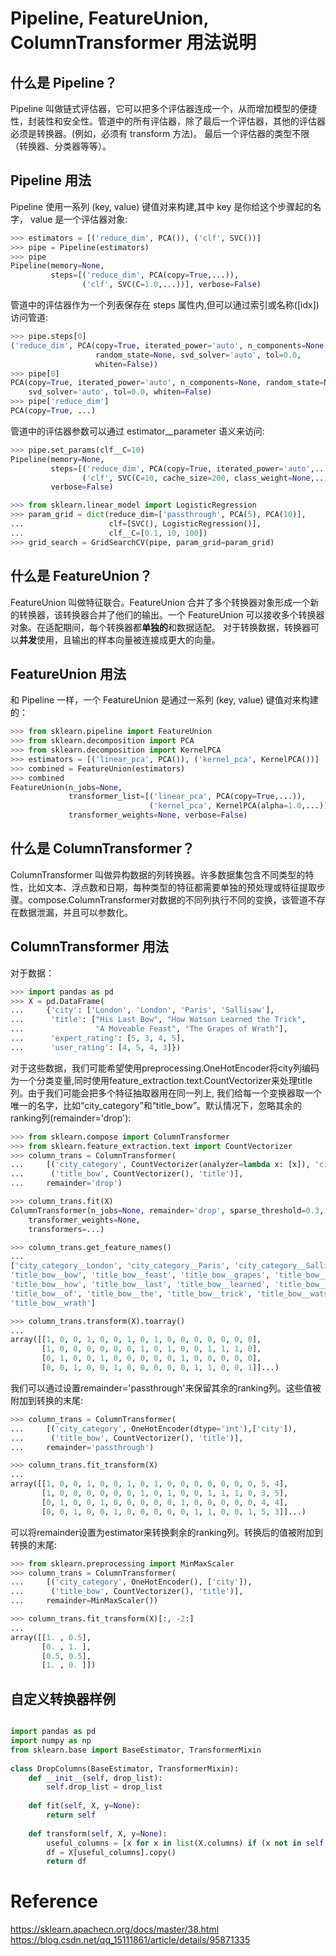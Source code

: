# Pipeline, FeatureUnion, ColumnTransformer  用法说明

## 什么是 Pipeline？

Pipeline 叫做链式评估器，它可以把多个评估器连成一个，从而增加模型的便捷性，封装性和安全性。管道中的所有评估器，除了最后一个评估器，其他的评估器必须是转换器。(例如，必须有 transform 方法)。 最后一个评估器的类型不限（转换器、分类器等等）。

## Pipeline 用法

Pipeline 使用一系列 (key, value) 键值对来构建,其中 key 是你给这个步骤起的名字， value 是一个评估器对象:

``` python
>>> estimators = [('reduce_dim', PCA()), ('clf', SVC())]
>>> pipe = Pipeline(estimators)
>>> pipe
Pipeline(memory=None,
         steps=[('reduce_dim', PCA(copy=True,...)),
                ('clf', SVC(C=1.0,...))], verbose=False)
```
管道中的评估器作为一个列表保存在 steps 属性内,但可以通过索引或名称([idx])访问管道:

``` python
>>> pipe.steps[0]  
('reduce_dim', PCA(copy=True, iterated_power='auto', n_components=None,
                   random_state=None, svd_solver='auto', tol=0.0,
                   whiten=False))
>>> pipe[0]  
PCA(copy=True, iterated_power='auto', n_components=None, random_state=None,
    svd_solver='auto', tol=0.0, whiten=False)
>>> pipe['reduce_dim']  
PCA(copy=True, ...)
```

管道中的评估器参数可以通过 estimator__parameter 语义来访问:

``` python
>>> pipe.set_params(clf__C=10)
Pipeline(memory=None,
         steps=[('reduce_dim', PCA(copy=True, iterated_power='auto',...)),
                ('clf', SVC(C=10, cache_size=200, class_weight=None,...))],
         verbose=False)

>>> from sklearn.linear_model import LogisticRegression
>>> param_grid = dict(reduce_dim=['passthrough', PCA(5), PCA(10)],
...                   clf=[SVC(), LogisticRegression()],
...                   clf__C=[0.1, 10, 100])
>>> grid_search = GridSearchCV(pipe, param_grid=param_grid)         
```

## 什么是 FeatureUnion？

FeatureUnion 叫做特征联合。FeatureUnion 合并了多个转换器对象形成一个新的转换器，该转换器合并了他们的输出。一个 FeatureUnion 可以接收多个转换器对象。在适配期间，每个转换器都**单独的**和数据适配。 对于转换数据，转换器可以**并发**使用，且输出的样本向量被连接成更大的向量。

## FeatureUnion 用法

和 Pipeline 一样，一个 FeatureUnion 是通过一系列 (key, value) 键值对来构建的：

``` python
>>> from sklearn.pipeline import FeatureUnion
>>> from sklearn.decomposition import PCA
>>> from sklearn.decomposition import KernelPCA
>>> estimators = [('linear_pca', PCA()), ('kernel_pca', KernelPCA())]
>>> combined = FeatureUnion(estimators)
>>> combined
FeatureUnion(n_jobs=None,
             transformer_list=[('linear_pca', PCA(copy=True,...)),
                               ('kernel_pca', KernelPCA(alpha=1.0,...))],
             transformer_weights=None, verbose=False)
```

## 什么是 ColumnTransformer？

ColumnTransformer 叫做异构数据的列转换器。许多数据集包含不同类型的特性，比如文本、浮点数和日期，每种类型的特征都需要单独的预处理或特征提取步骤。compose.ColumnTransformer对数据的不同列执行不同的变换，该管道不存在数据泄漏，并且可以参数化。

## ColumnTransformer 用法

对于数据：

``` python
>>> import pandas as pd
>>> X = pd.DataFrame(
...     {'city': ['London', 'London', 'Paris', 'Sallisaw'],
...      'title': ["His Last Bow", "How Watson Learned the Trick",
...                "A Moveable Feast", "The Grapes of Wrath"],
...      'expert_rating': [5, 3, 4, 5],
...      'user_rating': [4, 5, 4, 3]})
```

对于这些数据，我们可能希望使用preprocessing.OneHotEncoder将city列编码为一个分类变量,同时使用feature_extraction.text.CountVectorizer来处理title列。由于我们可能会把多个特征抽取器用在同一列上, 我们给每一个变换器取一个唯一的名字，比如“city_category”和“title_bow”。默认情况下，忽略其余的ranking列(remainder='drop'):

``` python
>>> from sklearn.compose import ColumnTransformer
>>> from sklearn.feature_extraction.text import CountVectorizer
>>> column_trans = ColumnTransformer(
...     [('city_category', CountVectorizer(analyzer=lambda x: [x]), 'city'),
...      ('title_bow', CountVectorizer(), 'title')],
...     remainder='drop')

>>> column_trans.fit(X)
ColumnTransformer(n_jobs=None, remainder='drop', sparse_threshold=0.3,
    transformer_weights=None,
    transformers=...)

>>> column_trans.get_feature_names()
...
['city_category__London', 'city_category__Paris', 'city_category__Sallisaw',
'title_bow__bow', 'title_bow__feast', 'title_bow__grapes', 'title_bow__his',
'title_bow__how', 'title_bow__last', 'title_bow__learned', 'title_bow__moveable',
'title_bow__of', 'title_bow__the', 'title_bow__trick', 'title_bow__watson',
'title_bow__wrath']

>>> column_trans.transform(X).toarray()
...
array([[1, 0, 0, 1, 0, 0, 1, 0, 1, 0, 0, 0, 0, 0, 0, 0],
       [1, 0, 0, 0, 0, 0, 0, 1, 0, 1, 0, 0, 1, 1, 1, 0],
       [0, 1, 0, 0, 1, 0, 0, 0, 0, 0, 1, 0, 0, 0, 0, 0],
       [0, 0, 1, 0, 0, 1, 0, 0, 0, 0, 0, 1, 1, 0, 0, 1]]...)
```
我们可以通过设置remainder='passthrough'来保留其余的ranking列。这些值被附加到转换的末尾:

``` python
>>> column_trans = ColumnTransformer(
...     [('city_category', OneHotEncoder(dtype='int'),['city']),
...      ('title_bow', CountVectorizer(), 'title')],
...     remainder='passthrough')

>>> column_trans.fit_transform(X)
...
array([[1, 0, 0, 1, 0, 0, 1, 0, 1, 0, 0, 0, 0, 0, 0, 0, 5, 4],
       [1, 0, 0, 0, 0, 0, 0, 1, 0, 1, 0, 0, 1, 1, 1, 0, 3, 5],
       [0, 1, 0, 0, 1, 0, 0, 0, 0, 0, 1, 0, 0, 0, 0, 0, 4, 4],
       [0, 0, 1, 0, 0, 1, 0, 0, 0, 0, 0, 1, 1, 0, 0, 1, 5, 3]]...)
```

可以将remainder设置为estimator来转换剩余的ranking列。转换后的值被附加到转换的末尾:

``` python
>>> from sklearn.preprocessing import MinMaxScaler
>>> column_trans = ColumnTransformer(
...     [('city_category', OneHotEncoder(), ['city']),
...      ('title_bow', CountVectorizer(), 'title')],
...     remainder=MinMaxScaler())

>>> column_trans.fit_transform(X)[:, -2:]
...
array([[1. , 0.5],
       [0. , 1. ],
       [0.5, 0.5],
       [1. , 0. ]])
```

## 自定义转换器样例

``` python

import pandas as pd
import numpy as np
from sklearn.base import BaseEstimator, TransformerMixin
 
class DropColumns(BaseEstimator, TransformerMixin):
    def __init__(self, drop_list):
        self.drop_list = drop_list 
 
    def fit(self, X, y=None):
        return self 
 
    def transform(self, X, y=None):
        useful_columns = [x for x in list(X.columns) if (x not in self.drop_list)]
        df = X[useful_columns].copy()
        return df
```

# Reference
https://sklearn.apachecn.org/docs/master/38.html
https://blog.csdn.net/qq_15111861/article/details/95871335